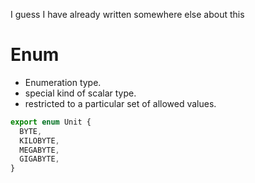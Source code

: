 I guess I have already written somewhere else about this

# Enum

- Enumeration type.
- special kind of scalar type.
- restricted to a particular set of allowed values.

```ts
export enum Unit {
  BYTE,
  KILOBYTE,
  MEGABYTE,
  GIGABYTE,
}
```
